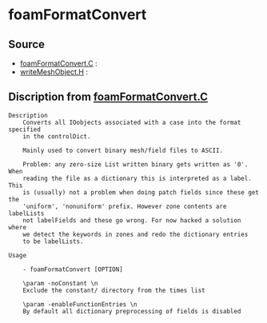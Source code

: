# foamFormatConvert

## Source

- [foamFormatConvert.C](foamFormatConvert.C) : 
- [writeMeshObject.H](writeMeshObject.H) : 


## Discription from [foamFormatConvert.C](foamFormatConvert.C)

```
Description
    Converts all IOobjects associated with a case into the format specified
    in the controlDict.

    Mainly used to convert binary mesh/field files to ASCII.

    Problem: any zero-size List written binary gets written as '0'. When
    reading the file as a dictionary this is interpreted as a label. This
    is (usually) not a problem when doing patch fields since these get the
    'uniform', 'nonuniform' prefix. However zone contents are labelLists
    not labelFields and these go wrong. For now hacked a solution where
    we detect the keywords in zones and redo the dictionary entries
    to be labelLists.

Usage

    - foamFormatConvert [OPTION]

    \param -noConstant \n
    Exclude the constant/ directory from the times list

    \param -enableFunctionEntries \n
    By default all dictionary preprocessing of fields is disabled


```

